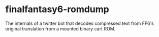 # finalfantasy6-romdump
The internals of a twitter bot that decodes compressed text from FF6's original translation from a mounted binary cart ROM.
